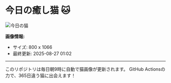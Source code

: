# 今日の癒し猫 🐱

![今日の猫](https://cdn2.thecatapi.com/images/MTg3NTg2OA.jpg)

**画像情報:**
- サイズ: 800 x 1066
- 最終更新: 2025-08-27 01:02

---

このリポジトリは毎日朝9時に自動で猫画像が更新されます。
GitHub Actionsの力で、365日違う猫に出会えます！
